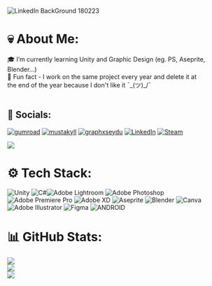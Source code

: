 ![LinkedIn BackGround 180223](https://user-images.githubusercontent.com/80430560/224485255-cdde69b7-2dc2-40d0-acd3-87ac27cf52c7.png)

# 💀 About Me:
🎓 I’m currently learning Unity and Graphic Design (eg. PS, Aseprite, Blender...)<br>🤙 Fun fact - I work on the same project every year and delete it at <br>the end of the year because I don't like it  ¯\_(ツ)_/¯<br><br>


## 📱 Socials:
[![gumroad](https://user-images.githubusercontent.com/80430560/223863071-40a10722-3604-464c-995e-cfcffb52de65.png)](https://seyduna.gumroad.com/?_ga=2.109127297.56869211.1678312323-585403857.1653604894&_gl=1*16oxg06*_ga*NTg1NDAzODU3LjE2NTM2MDQ4OTQ.*_ga_6LJN6D94N6*MTY3ODMxMjMzNy40NS4wLjE2NzgzMTIzMzcuMC4wLjA.) 
[![mustakyll](https://user-images.githubusercontent.com/80430560/224170018-717ac14c-395c-4748-80ac-8d22c37c4e2d.png)](https://www.instagram.com/mustakyll/) 
[![graphxseydu](https://user-images.githubusercontent.com/80430560/224170017-9962964b-c21d-4340-ac49-7e7fcbae6075.png)](https://www.instagram.com/graphxseydu/)
[![LinkedIn](https://user-images.githubusercontent.com/80430560/224170011-c87816fc-7229-4aa6-a861-908c08e42cb3.png)](https://www.linkedin.com/in/mustafa-akyol-0aba64236?lipi=urn%3Ali%3Apage%3Ad_flagship3_profile_view_base_contact_details%3BBzkuulV8RD2cWdFvm3hKmA%3D%3D) 
[![Steam](https://user-images.githubusercontent.com/80430560/223862811-2978279c-b5ef-41ab-8706-f0d4a2d58ef6.png)](https://steamcommunity.com/profiles/76561199021199684/)

[![](https://visitcount.itsvg.in/api?id=s3yduna&icon=2&color=4)](https://visitcount.itsvg.in)
# ⚙️ Tech Stack:
![Unity](https://img.shields.io/badge/Unity-100000?style=for-the-badge&logo=unity&logoColor=white)
![C#](https://img.shields.io/badge/c%23-%23239120.svg?style=for-the-badge&logo=c-sharp&logoColor=white)![Adobe Lightroom](https://img.shields.io/badge/Adobe%20Lightroom-31A8FF.svg?style=for-the-badge&logo=Adobe%20Lightroom&logoColor=white) ![Adobe Photoshop](https://img.shields.io/badge/adobephotoshop-%2331A8FF.svg?style=for-the-badge&logo=adobephotoshop&logoColor=white) ![Adobe Premiere Pro](https://img.shields.io/badge/Adobe%20Premiere%20Pro-9999FF.svg?style=for-the-badge&logo=Adobe%20Premiere%20Pro&logoColor=white) ![Adobe XD](https://img.shields.io/badge/Adobe%20XD-470137?style=for-the-badge&logo=Adobe%20XD&logoColor=#FF61F6) ![Aseprite](https://img.shields.io/badge/Aseprite-FFFFFF?style=for-the-badge&logo=Aseprite&logoColor=#7D929E) ![Blender](https://img.shields.io/badge/blender-%23F5792A.svg?style=for-the-badge&logo=blender&logoColor=white) ![Canva](https://img.shields.io/badge/Canva-%2300C4CC.svg?style=for-the-badge&logo=Canva&logoColor=white) ![Adobe Illustrator](https://img.shields.io/badge/adobeillustrator-%23FF9A00.svg?style=for-the-badge&logo=adobeillustrator&logoColor=white) 	![Figma](https://img.shields.io/badge/figma-%23F24E1E.svg?style=for-the-badge&logo=figma&logoColor=white) ![ANDROID](https://img.shields.io/badge/android-%2320232a.svg?style=for-the-badge&logo=android&logoColor=%a4c639)
# 📊 GitHub Stats:
![](https://github-readme-stats.vercel.app/api?username=s3yduna&theme=highcontrast&hide_border=true&include_all_commits=false&count_private=false)<br/>
![](https://github-readme-streak-stats.herokuapp.com/?user=s3yduna&theme=highcontrast&hide_border=true)<br/>
![](https://github-readme-stats.vercel.app/api/top-langs/?username=s3yduna&theme=highcontrast&hide_border=true&include_all_commits=false&count_private=false&layout=compact)

